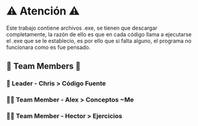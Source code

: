 # :warning: Atención :warning:

Este trabajo contiene archivos .exe, se tienen que descargar completamente, la razón de ello es que en cada código llama a ejecutarse el .exe que se le establecio, es por ello que si falta alguno, el programa no funcionara como es fue pensado.


## :busts_in_silhouette: Team Members :busts_in_silhouette:
### :police_officer: Leader - Chris > Código Fuente
### :man_office_worker: Team Member - Alex > Conceptos ~Me
### :man_office_worker: Team Member - Hector > Ejercicios
